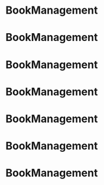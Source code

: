 # BookManagement
# BookManagement
# BookManagement
# BookManagement
# BookManagement
# BookManagement
# BookManagement
